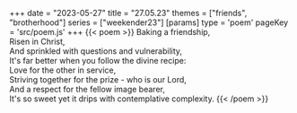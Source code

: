 +++
date = "2023-05-27"
title = "27.05.23"
themes = ["friends", "brotherhood"]
series = ["weekender23"]
[params]
  type = 'poem'
  pageKey = 'src/poem.js'
+++
{{< poem >}}
Baking a friendship,  
Risen in Christ,  
And sprinkled with questions and vulnerability,  
It's far better when you follow the divine recipe:  
Love for the other in service,  
Striving together for the prize - who is our Lord,  
And a respect for the fellow image bearer,  
It's so sweet yet it drips with contemplative complexity.
{{< /poem >}}